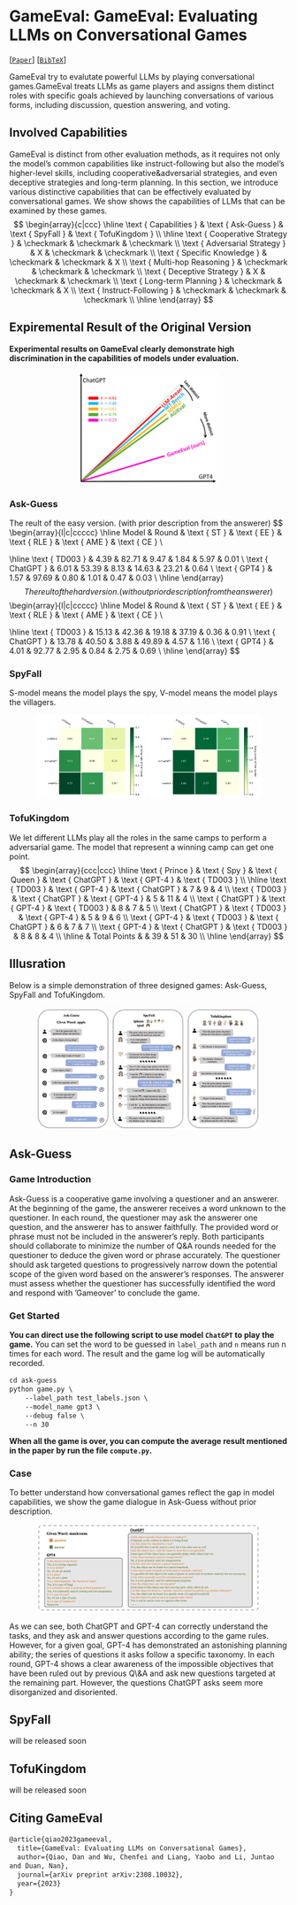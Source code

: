 # GameEval: GameEval: Evaluating LLMs on Conversational Games

[[`Paper`](https://arxiv.org/pdf/2308.10032v1.pdf)]  [[`BibTeX`](#citing-gameeval)]

GameEval try to evalutate powerful LLMs by playing conversational games.GameEval treats
LLMs as game players and assigns them distinct roles with
specific goals achieved by launching conversations of various forms, including discussion, question answering, and voting. 

## Involved Capabilities
GameEval is distinct from other evaluation methods, as it requires not only the model’s common capabilities like instruct-following but also the model’s higher-level skills, including cooperative&adversarial strategies, and even deceptive strategies and long-term planning. In this section, we introduce various distinctive capabilities that can be effectively evaluated by conversational games. We show shows the
capabilities of LLMs that can be examined by these games.
$$
\begin{array}{c|ccc}
\hline \text { Capabilities } & \text { Ask-Guess } & \text { SpyFall } & \text { TofuKingdom } \\
\hline \text { Cooperative Strategy } & \checkmark & \checkmark & \checkmark \\
\text { Adversarial Strategy } & X & \checkmark & \checkmark \\
\text { Specific Knowledge } & \checkmark & \checkmark & X \\
\text { Multi-hop Reasoning } & \checkmark & \checkmark & \checkmark \\
\text { Deceptive Strategy } & X & \checkmark & \checkmark \\
\text { Long-term Planning } & \checkmark & \checkmark & X \\
\text { Instruct-Following } & \checkmark & \checkmark & \checkmark \\
\hline
\end{array}
$$


## Expiremental Result of the Original Version

**Experimental results on GameEval clearly demonstrate high discrimination in the capabilities of models under evaluation.**
<p align=center>
  <img src="assets/res.png?raw=true" width="50%" />
</p>

### Ask-Guess
The reult of the easy version. (with prior description from the answerer)
$$
\begin{array}{l|c|ccccc}
\hline
 Model &  Round & \text { ST } & \text { EE } & \text { RLE } & \text { AME } & \text { CE } \\

\hline \text { TD003 } & 4.39 & 82.71 & 9.47 & 1.84 & 5.97 & 0.01 \\
\text { ChatGPT } & 6.01 & 53.39 & 8.13 & 14.63 & 23.21 & 0.64 \\
\text { GPT4 } & 1.57 & 97.69 & 0.80 & 1.01 & 0.47 & 0.03 \\
\hline
\end{array}
$$
The reult of the hard version. (without prior description from the answerer)
$$
\begin{array}{l|c|ccccc}
\hline
 Model &  Round & \text { ST } & \text { EE } & \text { RLE } & \text { AME } & \text { CE } \\

\hline \text { TD003 } & 15.13 & 42.36 & 19.18 & 37.19 & 0.36 & 0.91 \\
\text { ChatGPT } & 13.78 & 40.50 & 3.88 & 49.89 & 4.57 & 1.16 \\
\text { GPT4 } & 4.01 & 92.77 & 2.95 & 0.84 & 2.75 & 0.69 \\
\hline
\end{array}
$$

### SpyFall
S-model means the model plays the spy, V-model means the model plays the villagers.
<p align=center>
  <img src="assets/res1.png?raw=true" width="40%" />
  <img src="assets/res2.png?raw=true" width="40%" />
</p>

### TofuKingdom
We let different LLMs play all the roles in the same camps to perform a adversarial game. The model that represent a winning camp can get one point. 
$$
\begin{array}{ccc|ccc}
\hline 
\text { Prince } & \text { Spy } & \text { Queen } & \text { ChatGPT } & \text { GPT-4 } & \text { TD003 } \\
\hline \text { TD003 } & \text { GPT-4 } & \text { ChatGPT } & 7 & 9 & 4 \\
\text { TD003 } & \text { ChatGPT } & \text { GPT-4 } & 5 & 11 & 4 \\
\text { ChatGPT } & \text { GPT-4 } & \text { TD003 } & 8 & 7 & 5 \\
\text { ChatGPT } & \text { TD003 } & \text { GPT-4 } & 5 & 9 & 6 \\
\text { GPT-4 } & \text { TD003 } & \text { ChatGPT } & 6 & 7 & 7 \\
\text { GPT-4 } & \text { ChatGPT } & \text { TD003 } & 8 & 8 & 4 \\
\hline & Total Points & & 39 & 51 & 30 \\
\hline
\end{array}
$$


## Illusration
Below is a simple demonstration of three designed games: Ask-Guess, SpyFall and TofuKingdom.
<p align=center>
  <img src="assets/GameEval.png?raw=true" width="80%" />
</p>


## Ask-Guess
### Game Introduction
Ask-Guess is a cooperative game involving a questioner and an answerer. At the beginning of the game, the answerer receives a word unknown to the questioner. In each round, the questioner may ask the answerer one question, and the answerer has to answer faithfully. The provided word or phrase must not be included in the answerer’s reply. Both participants should collaborate to minimize the number of Q&A rounds needed for the questioner to deduce the given word or phrase accurately. The questioner should ask targeted questions to progressively narrow down the potential scope of the given word based on the answerer’s responses. The answerer must assess whether the questioner has successfully identified the word and respond with ’Gameover’ to conclude the game.

### Get Started 
**You can direct use the following script to use model `ChatGPT` to play the game.** You can set the word to be guessed in `label_path` and `n` means run n times for each word. The result and the game log will be automatically recorded.
```  
cd ask-guess
python game.py \ 
    --label_path test_labels.json \
    --model_name gpt3 \
    --debug false \
    --n 30
```
**When all the game is over, you can compute the average result mentioned in the paper by run the file `compute.py`.**

### Case
To better understand how conversational games reflect the gap in model capabilities, we show the game dialogue in Ask-Guess without prior description.
<p align=center>
  <img src="assets/case1.png?raw=true" width="80%" />
</p>
As we can see, both ChatGPT and GPT-4 can correctly understand the tasks, and they ask and answer questions according to the game rules.
However, for a given goal, GPT-4 has demonstrated an astonishing planning ability; the series of questions it asks follow a specific taxonomy. In each round, GPT-4 shows a clear awareness of the impossible objectives that have been ruled out by previous Q\&A and ask new questions targeted at the remaining part. However, the questions ChatGPT asks seem more disorganized and disoriented.


## SpyFall
will be released soon 
## TofuKingdom
will be released soon

## Citing GameEval

```
@article{qiao2023gameeval,
  title={GameEval: Evaluating LLMs on Conversational Games},
  author={Qiao, Dan and Wu, Chenfei and Liang, Yaobo and Li, Juntao and Duan, Nan},
  journal={arXiv preprint arXiv:2308.10032},
  year={2023}
}
```